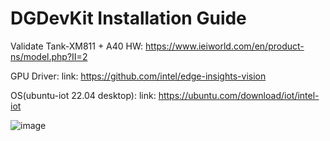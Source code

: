 # DGDevKit Installation Guide

Validate Tank-XM811 + A40
HW: https://www.ieiworld.com/en/product-ns/model.php?II=2

GPU Driver:
link: https://github.com/intel/edge-insights-vision

OS(ubuntu-iot 22.04 desktop):
link: https://ubuntu.com/download/iot/intel-iot

![image](https://www.ieiworld.com/_project/header_menu_2023/_img/v3_IEI_Logo.svg)

